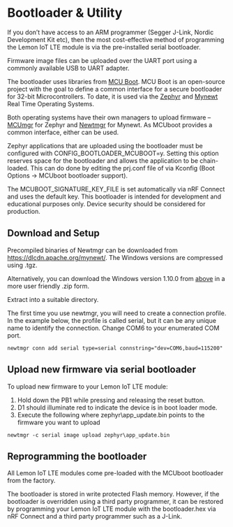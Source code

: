 # Bootloader & Utility

If you don’t have access to an ARM programmer (Segger J-Link, Nordic Development Kit etc), then the most cost-effective method of programming the Lemon IoT LTE module is via the pre-installed serial bootloader. 

Firmware image files can be uploaded over the UART port using a commonly available USB to UART adapter.

The bootloader uses libraries from [MCU Boot](https://www.mcuboot.com/). MCU Boot is an open-source project with the goal to define a common interface for a secure bootloader for 32-bit Microcontrollers. To date, it is used via the [Zephyr](https://www.zephyrproject.org/) and [Mynewt](https://mynewt.apache.org/) Real Time Operating Systems. 

Both operating systems have their own managers to upload firmware – [MCUmgr](https://github.com/zephyrproject-rtos/mcumgr) for Zephyr and [Newtmgr](https://github.com/apache/mynewt-newtmgr) for Mynewt. As MCUboot provides a common interface, either can be used. 

Zephyr applications that are uploaded using the bootloader must be configured with CONFIG_BOOTLOADER_MCUBOOT=y. Setting this option reserves space for the bootloader and allows the application to be chain-loaded. This can do done by editing the prj.conf file of via Kconfig (Boot Options -> MCUboot bootloader support). 

The MCUBOOT_SIGNATURE_KEY_FILE is set automatically via nRF Connect and uses the default key. This bootloader is intended for development and educational purposes only. Device security should be considered for production.

## Download and Setup

Precompiled binaries of Newtmgr can be downloaded from https://dlcdn.apache.org/mynewt/. The Windows versions are compressed using .tgz.

Alternatively, you can download the Windows version 1.10.0 from [above](https://github.com/aaron-mohtar-co/Lemon-IoT-LTE-nrf9160/raw/main/Bootloader/apache-mynewt-newtmgr-bin-windows-1.10.0.zip) in a more user friendly .zip form.

Extract into a suitable directory. 

The first time you use newtmgr, you will need to create a connection profile. In the example below, the profile is called serial, but it can be any unique name to identify the connection. Change COM6 to your enumerated COM port.

```
newtmgr conn add serial type=serial connstring="dev=COM6,baud=115200"
```

## Upload new firmware via serial bootloader

To upload new firmware to your Lemon IoT LTE module:

1.	Hold down the PB1 while pressing and releasing the reset button.
2.	D1 should illuminate red to indicate the device is in boot loader mode.
3.	Execute the following where zephyr\app_update.bin points to the firmware you want to upload

```
newtmgr -c serial image upload zephyr\app_update.bin
```

## Reprogramming the bootloader

All Lemon IoT LTE modules come pre-loaded with the MCUboot bootloader from the factory. 

The bootloader is stored in write protected Flash memory. However, if the bootloader is overridden using a third party programmer, it can be restored by programming your Lemon IoT LTE module with the bootloader.hex via nRF Connect and a third party programmer such as a J-Link. 




